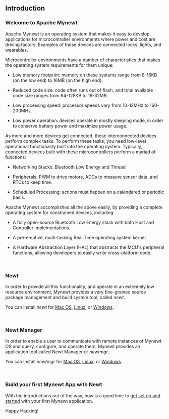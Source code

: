 ## Introduction

### Welcome to Apache Mynewt

Apache Mynewt is an operating system that makes it easy to develop
applications for microcontroller environments where power and cost 
are driving factors. Examples of these devices are connected locks, 
lights, and wearables.

Microcontroller environments have a number of characteristics that 
makes the operating system requirements for them unique: 

* Low memory footprint: memory on these systems range from 
8-16KB (on the low end) to 16MB (on the high end).

* Reduced code size: code often runs out of flash, and total available code size ranges from 64-128KB to 16-32MB.

* Low processing speed: processor speeds vary from 10-12MHz to 160-200MHz.  

* Low power operation: devices operate in mostly sleeping mode, in order to conserve
battery power and maximize power usage.

As more and more devices get connected, these interconnected devices perform complex tasks. To
perform these tasks, you need low-level operational functionality built into the operating system.
Typically, connected devices built with these microcontrollers perform a myriad of functions: 

* Networking Stacks: Bluetooth Low Energy and Thread

* Peripherals: PWM to drive motors, ADCs to measure sensor data, and RTCs
to keep time.

* Scheduled Processing: actions must happen on a calendared or periodic basis.

Apache Mynewt accomplishes all the above easily, by providing a complete
operating system for constrained devices, including:

* A fully open-source Bluetooth Low Energy stack with both Host and 
Controller implementations. 

* A pre-emptive, multi-tasking Real Time operating system kernel

* A Hardware Abstraction Layer (HAL) that abstracts the MCU's 
peripheral functions, allowing developers to easily write cross-platform
code.

<br>

### Newt
In order to provide all this functionality, and operate in an
extremely low resource environment, Mynewt provides a very fine-grained source
package management and build system tool, called *newt*.

You can install *newt* for [Mac OS](../newt/install/newt_mac/), [Linux](../newt/install/newt_linux/), or [Windows](../newt/install/newt_windows/).

<br>

### Newt Manager


In order to enable a user to communicate with remote instances of Mynewt OS and query, configure, and operate them, Mynewt provides an application tool called Newt Manager or *newtmgr*.

You can install *newtmgr* for [Mac OS](../newtmgr/install_mac/), [Linux](../newtmgr/install_linux/), or [Windows](../newtmgr/install_newtmgr/).

<br>

### Build your first Mynewt App with Newt

With the introductions out of the way, now is a good time to [get set up and 
started](../get_started/get_started/) with your first Mynewt application.

Happy Hacking!

